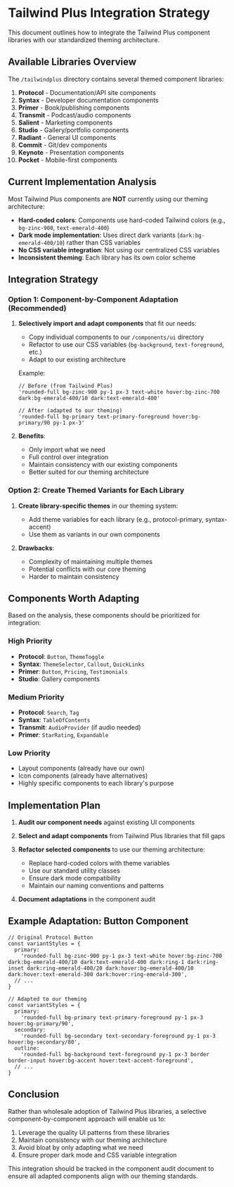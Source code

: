 # Tailwind Plus Integration Strategy

This document outlines how to integrate the Tailwind Plus component libraries with our standardized theming architecture.

## Available Libraries Overview

The `/tailwindplus` directory contains several themed component libraries:

1. **Protocol** - Documentation/API site components
2. **Syntax** - Developer documentation components 
3. **Primer** - Book/publishing components
4. **Transmit** - Podcast/audio components
5. **Salient** - Marketing components
6. **Studio** - Gallery/portfolio components
7. **Radiant** - General UI components
8. **Commit** - Git/dev components
9. **Keynote** - Presentation components
10. **Pocket** - Mobile-first components

## Current Implementation Analysis

Most Tailwind Plus components are **NOT** currently using our theming architecture:

- **Hard-coded colors**: Components use hard-coded Tailwind colors (e.g., `bg-zinc-900`, `text-emerald-400`)
- **Dark mode implementation**: Uses direct dark variants (`dark:bg-emerald-400/10`) rather than CSS variables
- **No CSS variable integration**: Not using our centralized CSS variables
- **Inconsistent theming**: Each library has its own color scheme

## Integration Strategy

### Option 1: Component-by-Component Adaptation (Recommended)

1. **Selectively import and adapt components** that fit our needs:
   - Copy individual components to our `/components/ui` directory
   - Refactor to use our CSS variables (`bg-background`, `text-foreground`, etc.)
   - Adapt to our existing architecture

   Example:
   ```tsx
   // Before (from Tailwind Plus)
   'rounded-full bg-zinc-900 py-1 px-3 text-white hover:bg-zinc-700 dark:bg-emerald-400/10 dark:text-emerald-400'
   
   // After (adapted to our theming)
   'rounded-full bg-primary text-primary-foreground hover:bg-primary/90 py-1 px-3'
   ```

2. **Benefits**:
   - Only import what we need
   - Full control over integration
   - Maintain consistency with our existing components
   - Better suited for our theming architecture

### Option 2: Create Themed Variants for Each Library

1. **Create library-specific themes** in our theming system:
   - Add theme variables for each library (e.g., protocol-primary, syntax-accent)
   - Use them as variants in our own components

2. **Drawbacks**:
   - Complexity of maintaining multiple themes
   - Potential conflicts with our core theming
   - Harder to maintain consistency

## Components Worth Adapting

Based on the analysis, these components should be prioritized for integration:

### High Priority
- **Protocol**: `Button`, `ThemeToggle`
- **Syntax**: `ThemeSelector`, `Callout`, `QuickLinks`
- **Primer**: `Button`, `Pricing`, `Testimonials`
- **Studio**: Gallery components

### Medium Priority
- **Protocol**: `Search`, `Tag`
- **Syntax**: `TableOfContents`
- **Transmit**: `AudioProvider` (if audio needed)
- **Primer**: `StarRating`, `Expandable`

### Low Priority
- Layout components (already have our own)
- Icon components (already have alternatives)
- Highly specific components to each library's purpose

## Implementation Plan

1. **Audit our component needs** against existing UI components
2. **Select and adapt components** from Tailwind Plus libraries that fill gaps
3. **Refactor selected components** to use our theming architecture:
   - Replace hard-coded colors with theme variables
   - Use our standard utility classes
   - Ensure dark mode compatibility
   - Maintain our naming conventions and patterns

4. **Document adaptations** in the component audit

## Example Adaptation: Button Component

```tsx
// Original Protocol Button
const variantStyles = {
  primary:
    'rounded-full bg-zinc-900 py-1 px-3 text-white hover:bg-zinc-700 dark:bg-emerald-400/10 dark:text-emerald-400 dark:ring-1 dark:ring-inset dark:ring-emerald-400/20 dark:hover:bg-emerald-400/10 dark:hover:text-emerald-300 dark:hover:ring-emerald-300',
  // ...
}

// Adapted to our theming
const variantStyles = {
  primary:
    'rounded-full bg-primary text-primary-foreground py-1 px-3 hover:bg-primary/90',
  secondary:
    'rounded-full bg-secondary text-secondary-foreground py-1 px-3 hover:bg-secondary/80',
  outline:
    'rounded-full bg-background text-foreground py-1 px-3 border border-input hover:bg-accent hover:text-accent-foreground',
  // ...
}
```

## Conclusion

Rather than wholesale adoption of Tailwind Plus libraries, a selective component-by-component approach will enable us to:

1. Leverage the quality UI patterns from these libraries
2. Maintain consistency with our theming architecture
3. Avoid bloat by only adapting what we need
4. Ensure proper dark mode and CSS variable integration

This integration should be tracked in the component audit document to ensure all adapted components align with our theming standards. 